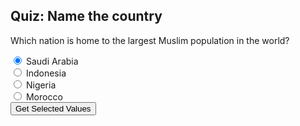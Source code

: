 <!DOCTYPE html PUBLIC "-//W3C//DTD XHTML 1.0 Transitional//EN" "http://www.w3.org/TR/xhtml1/DTD/xhtml1-transitional.dtd">
<html xmlns="http://www.w3.org/1999/xhtml">
<head>
<meta http-equiv="Content-Type" content="text/html; charset=UTF-8">

<title>PhpFiddle Initial Code</title>

<script type="text/javascript">
	
</script>

<style type="text/css">
	
</style>

</head>

<body>

<h2>
	Quiz: Name the country
	</h2>

<p>
	Which nation is home to the largest Muslim population in the world?
	</p>	

<form action ="" method="post">
  <input type="radio" name="country1" value="Saudi Arabia" checked> Saudi Arabia<br>
  <input type="radio" name="country1" value="Indonesia"> Indonesia<br>
  <input type="radio" name="country1" value="Nigeria"> Nigeria <br>
  <input type="radio" name="country1" value="Morocco"> Morocco <br>
  <input type="submit" name="submit" value="Get Selected Values" />
</form>

<?php
 
if (isset($_POST['submit'])){
	$answer=isset($_POST['country1']);
		if ($answer=="Indonesia"){
		echo 'correct';
		
	}
}


?>

</body>
</html>
